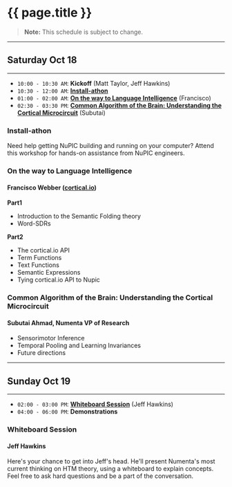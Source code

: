 
{{ page.title }}
================

> **Note:** This schedule is subject to change.

* * *

## Saturday Oct 18

* * *

- `10:00 - 10:30 AM`: **Kickoff** (Matt Taylor, Jeff Hawkins)
- `10:30 - 12:00 AM`: **[Install-athon](#installathon)**
- `01:00 - 02:00 AM`: **[On the way to Language Intelligence](#on_the_way_to_language_intelligence)** (Francisco)
- `02:30 - 03:30 PM`: **[Common Algorithm of the Brain: Understanding the Cortical Microcircuit](#common_algorithm_of_the_brain_understanding_the_cortical_microcircuit)** (Subutai)

### Install-athon

Need help getting NuPIC building and running on your computer? Attend this workshop for hands-on assistance from NuPIC engineers.

### On the way to Language Intelligence
#### Francisco Webber ([cortical.io](http://cortical.io))

__**Part1**__

- Introduction to the Semantic Folding theory
- Word-SDRs

__**Part2**__

- The cortical.io API
- Term Functions
- Text Functions
- Semantic Expressions
- Tying cortical.io API to Nupic

### Common Algorithm of the Brain: Understanding the Cortical Microcircuit
#### Subutai Ahmad, Numenta VP of Research

- Sensorimotor Inference
- Temporal Pooling and Learning Invariances
- Future directions

* * *

## Sunday Oct 19

* * *

- `02:00 - 03:00 PM`: **[Whiteboard Session](#whiteboard_session)** (Jeff Hawkins)
- `04:00 - 06:00 PM`: **Demonstrations**

### Whiteboard Session
#### Jeff Hawkins

Here's your chance to get into Jeff's head. He'll present Numenta's most current thinking on HTM theory, using a whiteboard to explain concepts. Feel free to ask hard questions and be a part of the conversation.
